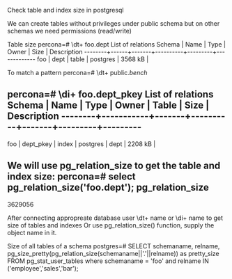 Check table and index size in postgresql

We can create tables without privileges under public schema but on other schemas we need permissions (read/write)

Table size
percona=# \dt+ foo.dept
 List of relations
 Schema | Name | Type | Owner | Size | Description
--------+------+-------+----------+---------+-------------
 foo | dept | table | postgres | 3568 kB |


To match a pattern
percona=# \dt+ public.*bench*

percona=# \di+ foo.dept_pkey
 List of relations
 Schema | Name | Type | Owner | Table | Size | Description
--------+-----------+-------+----------+-------+---------+---------
----
 foo | dept_pkey | index | postgres | dept | 2208 kB |


We will use pg_relation_size to get the table and index size: 
 percona=# select pg_relation_size('foo.dept');
 pg_relation_size
------------------
 3629056
 
 After connecting appropreate database user \dt+ name or \di+ name to get size of tables and indexes
 Or use pg_relation_size() function, supply the object name in it.
 
 Size of all tables of a schema
 postgres=# SELECT schemaname, relname,
pg_size_pretty(pg_relation_size(schemaname||'.'||relname)) as pretty_size
FROM pg_stat_user_tables where schemaname = 'foo' and relname IN
('employee','sales','bar');


 
